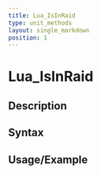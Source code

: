```yaml
---
title: Lua_IsInRaid
type: unit_methods
layout: single_markdown
position: 1
---
```


# Lua_IsInRaid

## Description

## Syntax

## Usage/Example


